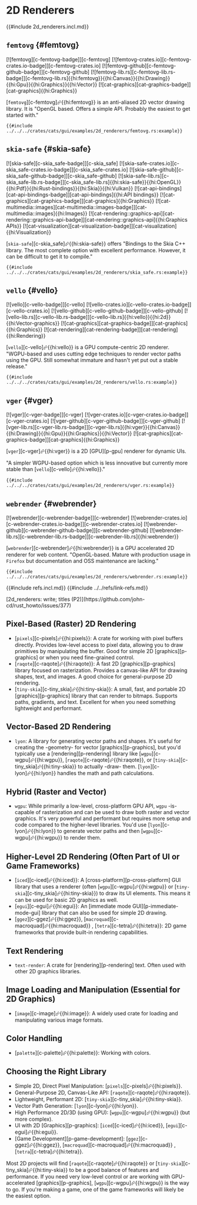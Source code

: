 # 2D Renderers

{{#include 2d_renderers.incl.md}}

## `femtovg` {#femtovg}

[![femtovg][c-femtovg-badge]][c-femtovg] [![femtovg-crates.io][c-femtovg-crates.io-badge]][c-femtovg-crates.io] [![femtovg-github][c-femtovg-github-badge]][c-femtovg-github] [![femtovg-lib.rs][c-femtovg-lib.rs-badge]][c-femtovg-lib.rs]{{hi:femtovg}}{{hi:Canvas}}{{hi:Drawing}}{{hi:Gpu}}{{hi:Graphics}}{{hi:Vector}} [![cat-graphics][cat-graphics-badge]][cat-graphics]{{hi:Graphics}}

[`femtovg`][c-femtovg]⮳{{hi:femtovg}} is an anti-aliased 2D vector drawing library. It is "OpenGL based. Offers a simple API. Probably the easiest to get started with."

```rust,editable
{{#include ../../../crates/cats/gui/examples/2d_renderers/femtovg.rs:example}}
```

## `skia-safe` {#skia-safe}

[![skia-safe][c-skia_safe-badge]][c-skia_safe] [![skia-safe-crates.io][c-skia_safe-crates.io-badge]][c-skia_safe-crates.io] [![skia-safe-github][c-skia_safe-github-badge]][c-skia_safe-github] [![skia-safe-lib.rs][c-skia_safe-lib.rs-badge]][c-skia_safe-lib.rs]{{hi:skia-safe}}{{hi:OpenGL}}{{hi:Pdf}}{{hi:Rust-bindings}}{{hi:Skia}}{{hi:Vulkan}} [![cat-api-bindings][cat-api-bindings-badge]][cat-api-bindings]{{hi:API bindings}} [![cat-graphics][cat-graphics-badge]][cat-graphics]{{hi:Graphics}} [![cat-multimedia::images][cat-multimedia::images-badge]][cat-multimedia::images]{{hi:Images}} [![cat-rendering::graphics-api][cat-rendering::graphics-api-badge]][cat-rendering::graphics-api]{{hi:Graphics APIs}} [![cat-visualization][cat-visualization-badge]][cat-visualization]{{hi:Visualization}}

[`skia-safe`][c-skia_safe]⮳{{hi:skia-safe}} offers "Bindings to the Skia C++ library. The most complete option with excellent performance. However, it can be difficult to get it to compile."

```rust,editable
{{#include ../../../crates/cats/gui/examples/2d_renderers/skia_safe.rs:example}}
```

## `vello` {#vello}

[![vello][c-vello-badge]][c-vello] [![vello-crates.io][c-vello-crates.io-badge]][c-vello-crates.io] [![vello-github][c-vello-github-badge]][c-vello-github] [![vello-lib.rs][c-vello-lib.rs-badge]][c-vello-lib.rs]{{hi:vello}}{{hi:2d}}{{hi:Vector-graphics}} [![cat-graphics][cat-graphics-badge]][cat-graphics]{{hi:Graphics}} [![cat-rendering][cat-rendering-badge]][cat-rendering]{{hi:Rendering}}

[`vello`][c-vello]⮳{{hi:vello}} is a GPU compute-centric 2D renderer. "WGPU-based and uses cutting edge techniques to render vector paths using the GPU. Still somewhat immature and hasn't yet put out a stable release."

```rust,editable
{{#include ../../../crates/cats/gui/examples/2d_renderers/vello.rs:example}}
```

## `vger` {#vger}

[![vger][c-vger-badge]][c-vger] [![vger-crates.io][c-vger-crates.io-badge]][c-vger-crates.io] [![vger-github][c-vger-github-badge]][c-vger-github] [![vger-lib.rs][c-vger-lib.rs-badge]][c-vger-lib.rs]{{hi:vger}}{{hi:Canvas}}{{hi:Drawing}}{{hi:Gpu}}{{hi:Graphics}}{{hi:Vector}} [![cat-graphics][cat-graphics-badge]][cat-graphics]{{hi:Graphics}}

[`vger`][c-vger]⮳{{hi:vger}} is a 2D [GPU][p-gpu] renderer for dynamic UIs.

"A simpler WGPU-based option which is less innovative but currently more stable than [`vello`][c-vello]⮳{{hi:vello}}."

```rust,editable
{{#include ../../../crates/cats/gui/examples/2d_renderers/vger.rs:example}}
```

## `webrender` {#webrender}

[![webrender][c-webrender-badge]][c-webrender] [![webrender-crates.io][c-webrender-crates.io-badge]][c-webrender-crates.io] [![webrender-github][c-webrender-github-badge]][c-webrender-github] [![webrender-lib.rs][c-webrender-lib.rs-badge]][c-webrender-lib.rs]{{hi:webrender}}

[`webrender`][c-webrender]⮳{{hi:webrender}} is a GPU accelerated 2D renderer for web content. "OpenGL-based. Mature with production usage in `Firefox` but documentation and OSS maintenance are lacking."

```rust,editable
{{#include ../../../crates/cats/gui/examples/2d_renderers/webrender.rs:example}}
```

{{#include refs.incl.md}}
{{#include ../../refs/link-refs.md}}

<div class="hidden">
[2d_renderers: write; titles (P2)](https://github.com/john-cd/rust_howto/issues/377)

## Pixel-Based (Raster) 2D Rendering

- [`pixels`][c-pixels]⮳{{hi:pixels}}: A crate for working with pixel buffers directly. Provides low-level access to pixel data, allowing you to draw primitives by manipulating the buffer. Good for simple 2D [graphics][p-graphics] or when you need fine-grained control.
- [`raqote`][c-raqote]⮳{{hi:raqote}}: A fast 2D [graphics][p-graphics] library focused on rasterization. Provides a canvas-like API for drawing shapes, text, and images. A good choice for general-purpose 2D rendering.
- [`tiny-skia`][c-tiny_skia]⮳{{hi:tiny-skia}}: A small, fast, and portable 2D [graphics][p-graphics] library that can render to bitmaps. Supports paths, gradients, and text. Excellent for when you need something lightweight and performant.

## Vector-Based 2D Rendering

- `lyon`: A library for generating vector paths and shapes. It's useful for creating the -geometry- for vector [graphics][p-graphics], but you'd typically use a [rendering][p-rendering] library like [`wgpu`][c-wgpu]⮳{{hi:wgpu}}, [`raqote`][c-raqote]⮳{{hi:raqote}}, or [`tiny-skia`][c-tiny_skia]⮳{{hi:tiny-skia}} to actually -draw- them. [`lyon`][c-lyon]⮳{{hi:lyon}} handles the math and path calculations.

## Hybrid (Raster and Vector)

- `wgpu`: While primarily a low-level, cross-platform GPU API, `wgpu` -is- capable of rasterization and can be used to draw both raster and vector graphics. It's very powerful and performant but requires more setup and code compared to the higher-level libraries. You'd use [`lyon`][c-lyon]⮳{{hi:lyon}} to generate vector paths and then [`wgpu`][c-wgpu]⮳{{hi:wgpu}} to render them.

## Higher-Level 2D Rendering (Often Part of UI or Game Frameworks)

- [`iced`][c-iced]⮳{{hi:iced}}: A [cross-platform][p-cross-platform] GUI library that uses a renderer (often [`wgpu`][c-wgpu]⮳{{hi:wgpu}} or [`tiny-skia`][c-tiny_skia]⮳{{hi:tiny-skia}}) to draw its UI elements. This means it can be used for basic 2D graphics as well.
- [`egui`][c-egui]⮳{{hi:egui}}: An [immediate mode GUI][p-immediate-mode-gui] library that can also be used for simple 2D drawing.
- [`ggez`][c-ggez]⮳{{hi:ggez}}, [`macroquad`][c-macroquad]⮳{{hi:macroquad}} , [`tetra`][c-tetra]⮳{{hi:tetra}}: 2D game frameworks that provide built-in rendering capabilities.

## Text Rendering

- `text-render`: A crate for [rendering][p-rendering] text. Often used with other 2D graphics libraries.

## Image Loading and Manipulation (Essential for 2D Graphics)

- [`image`][c-image]⮳{{hi:image}}: A widely used crate for loading and manipulating various image formats.

## Color Handling

- [`palette`][c-palette]⮳{{hi:palette}}: Working with colors.

## Choosing the Right Library

- Simple 2D, Direct Pixel Manipulation: [`pixels`][c-pixels]⮳{{hi:pixels}}.
- General-Purpose 2D, Canvas-Like API: [`raqote`][c-raqote]⮳{{hi:raqote}}.
- Lightweight, Performant 2D: [`tiny-skia`][c-tiny_skia]⮳{{hi:tiny-skia}}.
- Vector Path Generation: [`lyon`][c-lyon]⮳{{hi:lyon}}.
- High Performance 2D/3D (using GPU): [`wgpu`][c-wgpu]⮳{{hi:wgpu}} (but more complex).
- UI with 2D [Graphics][p-graphics]: [`iced`][c-iced]⮳{{hi:iced}}, [`egui`][c-egui]⮳{{hi:egui}}.
- [Game Development][p-game-development]: [`ggez`][c-ggez]⮳{{hi:ggez}}, [`macroquad`][c-macroquad]⮳{{hi:macroquad}} , [`tetra`][c-tetra]⮳{{hi:tetra}}.

Most 2D projects will find [`raqote`][c-raqote]⮳{{hi:raqote}} or [`tiny-skia`][c-tiny_skia]⮳{{hi:tiny-skia}} to be a good balance of features and performance. If you need very low-level control or are working with GPU-accelerated [graphics][p-graphics], [`wgpu`][c-wgpu]⮳{{hi:wgpu}} is the way to go. If you're making a game, one of the game frameworks will likely be the easiest option.
</div>
